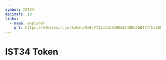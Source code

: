 ```yaml
---
symbol: IST34
decimals: 18
links:
  - name: explorer
    url: https://etherscan.io/token/0x0cF713b11C9b986EC40D65bD4F7fbd50F6ff2d64
---
```


# IST34 Token
